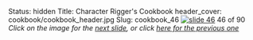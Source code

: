 Status: hidden
Title: Character Rigger's Cookbook
header_cover: cookbook/cookbook_header.jpg
Slug: cookbook_46
[![slide 46](https://dl.dropboxusercontent.com/u/2977490/presentations/cookbook/img46.jpg)](cookbook_47)
46 of 90
_Click on the image for the [next slide](cookbook_47), or click [here for the previous one](cookbook_45)_
